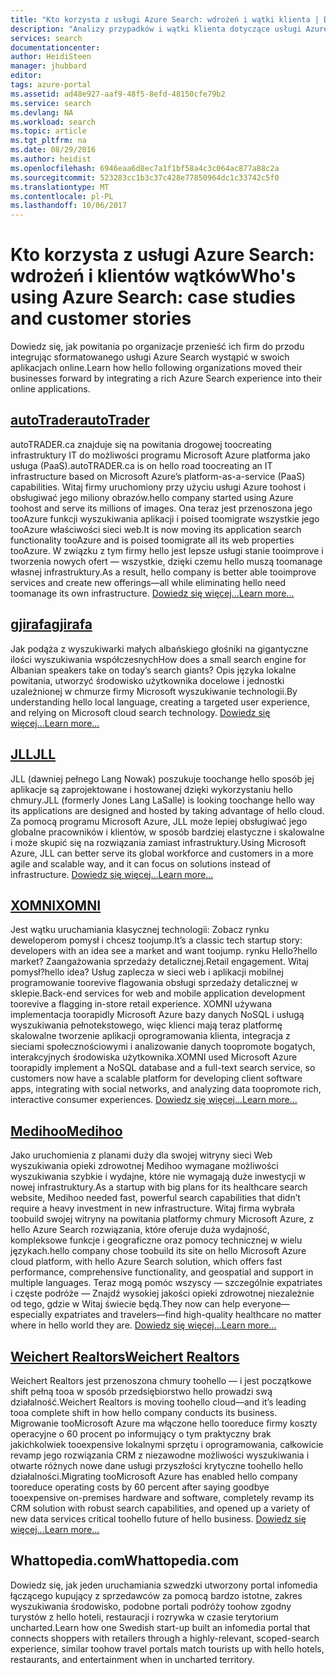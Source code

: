 ```yaml
---
title: "Kto korzysta z usługi Azure Search: wdrożeń i wątki klienta | Dokumentacja firmy Microsoft"
description: "Analizy przypadków i wątki klienta dotyczące usługi Azure Search, Usługa wyszukiwania w chmurze hostowanej w systemie Microsoft Azure."
services: search
documentationcenter: 
author: HeidiSteen
manager: jhubbard
editor: 
tags: azure-portal
ms.assetid: ad48e927-aaf9-48f5-8efd-48150cfe79b2
ms.service: search
ms.devlang: NA
ms.workload: search
ms.topic: article
ms.tgt_pltfrm: na
ms.date: 08/29/2016
ms.author: heidist
ms.openlocfilehash: 6946eaa6d8ec7a1f1bf58a4c3c064ac877a88c2a
ms.sourcegitcommit: 523283cc1b3c37c428e77850964dc1c33742c5f0
ms.translationtype: MT
ms.contentlocale: pl-PL
ms.lasthandoff: 10/06/2017
---
```

# <a name="whos-using-azure-search-case-studies-and-customer-stories"></a><span data-ttu-id="33877-103">Kto korzysta z usługi Azure Search: wdrożeń i klientów wątków</span><span class="sxs-lookup"><span data-stu-id="33877-103">Who's using Azure Search: case studies and customer stories</span></span>
<span data-ttu-id="33877-104">Dowiedz się, jak powitania po organizacje przenieść ich firm do przodu integrując sformatowanego usługi Azure Search wystąpić w swoich aplikacjach online.</span><span class="sxs-lookup"><span data-stu-id="33877-104">Learn how hello following organizations moved their businesses forward by integrating a rich Azure Search experience into their online applications.</span></span>

## <a name="autotraderhttpscustomersmicrosoftcompagescustomerstoryaspxrecid18596"></a>[<span data-ttu-id="33877-105">autoTrader</span><span class="sxs-lookup"><span data-stu-id="33877-105">autoTrader</span></span>](https://customers.microsoft.com/Pages/CustomerStory.aspx?recid=18596)
<span data-ttu-id="33877-106">autoTRADER.ca znajduje się na powitania drogowej toocreating infrastruktury IT do możliwości programu Microsoft Azure platforma jako usługa (PaaS).</span><span class="sxs-lookup"><span data-stu-id="33877-106">autoTRADER.ca is on hello road toocreating an IT infrastructure based on Microsoft Azure’s platform-as-a-service (PaaS) capabilities.</span></span> <span data-ttu-id="33877-107">Witaj firmy uruchomiony przy użyciu usługi Azure toohost i obsługiwać jego miliony obrazów.</span><span class="sxs-lookup"><span data-stu-id="33877-107">hello company started using Azure toohost and serve its millions of images.</span></span> <span data-ttu-id="33877-108">Ona teraz jest przenoszona jego tooAzure funkcji wyszukiwania aplikacji i poised toomigrate wszystkie jego tooAzure właściwości sieci web.</span><span class="sxs-lookup"><span data-stu-id="33877-108">It is now moving its application search functionality tooAzure and is poised toomigrate all its web properties tooAzure.</span></span> <span data-ttu-id="33877-109">W związku z tym firmy hello jest lepsze usługi stanie tooimprove i tworzenia nowych ofert — wszystkie, dzięki czemu hello muszą toomanage własnej infrastruktury.</span><span class="sxs-lookup"><span data-stu-id="33877-109">As a result, hello company is better able tooimprove services and create new offerings—all while eliminating hello need toomanage its own infrastructure.</span></span> [<span data-ttu-id="33877-110">Dowiedz się więcej...</span><span class="sxs-lookup"><span data-stu-id="33877-110">Learn more...</span></span>](https://customers.microsoft.com/Pages/CustomerStory.aspx?recid=18596)

## <a name="gjirafahttpscustomersmicrosoftcompagescustomerstoryaspxrecid18633"></a>[<span data-ttu-id="33877-111">gjirafa</span><span class="sxs-lookup"><span data-stu-id="33877-111">gjirafa</span></span>](https://customers.microsoft.com/Pages/CustomerStory.aspx?recid=18633)
<span data-ttu-id="33877-112">Jak podąża z wyszukiwarki małych albańskiego głośniki na gigantyczne ilości wyszukiwania współczesnych</span><span class="sxs-lookup"><span data-stu-id="33877-112">How does a small search engine for Albanian speakers take on today’s search giants?</span></span> <span data-ttu-id="33877-113">Opis języka lokalne powitania, utworzyć środowisko użytkownika docelowe i jednostki uzależnionej w chmurze firmy Microsoft wyszukiwanie technologii.</span><span class="sxs-lookup"><span data-stu-id="33877-113">By understanding hello local language, creating a targeted user experience, and relying on Microsoft cloud search technology.</span></span> [<span data-ttu-id="33877-114">Dowiedz się więcej...</span><span class="sxs-lookup"><span data-stu-id="33877-114">Learn more...</span></span>](https://customers.microsoft.com/Pages/CustomerStory.aspx?recid=18633)

## <a name="jllhttpscustomersmicrosoftcompagescustomerstoryaspxrecid18662"></a>[<span data-ttu-id="33877-115">JLL</span><span class="sxs-lookup"><span data-stu-id="33877-115">JLL</span></span>](https://customers.microsoft.com/Pages/CustomerStory.aspx?recid=18662)
<span data-ttu-id="33877-116">JLL (dawniej pełnego Lang Nowak) poszukuje toochange hello sposób jej aplikacje są zaprojektowane i hostowanej dzięki wykorzystaniu hello chmury.</span><span class="sxs-lookup"><span data-stu-id="33877-116">JLL (formerly Jones Lang LaSalle) is looking toochange hello way its applications are designed and hosted by taking advantage of hello cloud.</span></span> <span data-ttu-id="33877-117">Za pomocą programu Microsoft Azure, JLL może lepiej obsługiwać jego globalne pracowników i klientów, w sposób bardziej elastyczne i skalowalne i może skupić się na rozwiązania zamiast infrastruktury.</span><span class="sxs-lookup"><span data-stu-id="33877-117">Using Microsoft Azure, JLL can better serve its global workforce and customers in a more agile and scalable way, and it can focus on solutions instead of infrastructure.</span></span> [<span data-ttu-id="33877-118">Dowiedz się więcej...</span><span class="sxs-lookup"><span data-stu-id="33877-118">Learn more...</span></span>](https://customers.microsoft.com/Pages/CustomerStory.aspx?recid=18662)

## <a name="xomnihttpscustomersmicrosoftcompagescustomerstoryaspxrecid18667"></a>[<span data-ttu-id="33877-119">XOMNI</span><span class="sxs-lookup"><span data-stu-id="33877-119">XOMNI</span></span>](https://customers.microsoft.com/Pages/CustomerStory.aspx?recid=18667)
<span data-ttu-id="33877-120">Jest wątku uruchamiania klasycznej technologii: Zobacz rynku deweloperom pomysł i chcesz toojump.</span><span class="sxs-lookup"><span data-stu-id="33877-120">It’s a classic tech startup story: developers with an idea see a market and want toojump.</span></span> <span data-ttu-id="33877-121">rynku Hello?</span><span class="sxs-lookup"><span data-stu-id="33877-121">hello market?</span></span> <span data-ttu-id="33877-122">Zaangażowania sprzedaży detalicznej.</span><span class="sxs-lookup"><span data-stu-id="33877-122">Retail engagement.</span></span> <span data-ttu-id="33877-123">Witaj pomysł?</span><span class="sxs-lookup"><span data-stu-id="33877-123">hello idea?</span></span> <span data-ttu-id="33877-124">Usług zaplecza w sieci web i aplikacji mobilnej programowanie toorevive flagowania obsługi sprzedaży detalicznej w sklepie.</span><span class="sxs-lookup"><span data-stu-id="33877-124">Back-end services for web and mobile application development toorevive a flagging in-store retail experience.</span></span> <span data-ttu-id="33877-125">XOMNI używana implementacja toorapidly Microsoft Azure bazy danych NoSQL i usługą wyszukiwania pełnotekstowego, więc klienci mają teraz platformę skalowalne tworzenie aplikacji oprogramowania klienta, integracja z sieciami społecznościowymi i analizowanie danych toopromote bogatych, interakcyjnych środowiska użytkownika.</span><span class="sxs-lookup"><span data-stu-id="33877-125">XOMNI used Microsoft Azure toorapidly implement a NoSQL database and a full-text search service, so customers now have a scalable platform for developing client software apps, integrating with social networks, and analyzing data toopromote rich, interactive consumer experiences.</span></span> [<span data-ttu-id="33877-126">Dowiedz się więcej...</span><span class="sxs-lookup"><span data-stu-id="33877-126">Learn more...</span></span>](https://customers.microsoft.com/Pages/CustomerStory.aspx?recid=18667)

## <a name="medihoohttpscustomersmicrosoftcompagescustomerstoryaspxrecid19540"></a>[<span data-ttu-id="33877-127">Medihoo</span><span class="sxs-lookup"><span data-stu-id="33877-127">Medihoo</span></span>](https://customers.microsoft.com/Pages/CustomerStory.aspx?recid=19540)
<span data-ttu-id="33877-128">Jako uruchomienia z planami duży dla swojej witryny sieci Web wyszukiwania opieki zdrowotnej Medihoo wymagane możliwości wyszukiwania szybkie i wydajne, które nie wymagają duże inwestycji w nowej infrastruktury.</span><span class="sxs-lookup"><span data-stu-id="33877-128">As a startup with big plans for its healthcare search website, Medihoo needed fast, powerful search capabilities that didn’t require a heavy investment in new infrastructure.</span></span> <span data-ttu-id="33877-129">Witaj firma wybrała toobuild swojej witryny na powitania platformy chmury Microsoft Azure, z hello Azure Search rozwiązania, które oferuje duża wydajność, kompleksowe funkcje i geograficzne oraz pomocy technicznej w wielu językach.</span><span class="sxs-lookup"><span data-stu-id="33877-129">hello company chose toobuild its site on hello Microsoft Azure cloud platform, with hello Azure Search solution, which offers fast performance, comprehensive functionality, and geospatial and support in multiple languages.</span></span> <span data-ttu-id="33877-130">Teraz mogą pomóc wszyscy — szczególnie expatriates i częste podróże — Znajdź wysokiej jakości opieki zdrowotnej niezależnie od tego, gdzie w Witaj świecie będą.</span><span class="sxs-lookup"><span data-stu-id="33877-130">They now can help everyone—especially expatriates and travelers—find high-quality healthcare no matter where in hello world they are.</span></span> [<span data-ttu-id="33877-131">Dowiedz się więcej...</span><span class="sxs-lookup"><span data-stu-id="33877-131">Learn more...</span></span>](https://customers.microsoft.com/Pages/CustomerStory.aspx?recid=19540)

## <a name="weichert-realtorshttpscustomersmicrosoftcompagescustomerstoryaspxrecid21252"></a>[<span data-ttu-id="33877-132">Weichert Realtors</span><span class="sxs-lookup"><span data-stu-id="33877-132">Weichert Realtors</span></span>](https://customers.microsoft.com/Pages/CustomerStory.aspx?recid=21252)
<span data-ttu-id="33877-133">Weichert Realtors jest przenoszona chmury toohello — i jest początkowe shift pełną tooa w sposób przedsiębiorstwo hello prowadzi swą działalność.</span><span class="sxs-lookup"><span data-stu-id="33877-133">Weichert Realtors is moving toohello cloud—and it’s leading tooa complete shift in how hello company conducts its business.</span></span> <span data-ttu-id="33877-134">Migrowanie tooMicrosoft Azure ma włączone hello tooreduce firmy koszty operacyjne o 60 procent po informujący o tym praktyczny brak jakichkolwiek tooexpensive lokalnymi sprzętu i oprogramowania, całkowicie revamp jego rozwiązania CRM z niezawodne możliwości wyszukiwania i otwarte różnych nowe dane usługi przyszłości krytyczne toohello hello działalności.</span><span class="sxs-lookup"><span data-stu-id="33877-134">Migrating tooMicrosoft Azure has enabled hello company tooreduce operating costs by 60 percent after saying goodbye tooexpensive on-premises hardware and software, completely revamp its CRM solution with robust search capabilities, and opened up a variety of new data services critical toohello future of hello business.</span></span> [<span data-ttu-id="33877-135">Dowiedz się więcej...</span><span class="sxs-lookup"><span data-stu-id="33877-135">Learn more...</span></span>](https://customers.microsoft.com/Pages/CustomerStory.aspx?recid=21252)

## <a name="whattopediacom"></a><span data-ttu-id="33877-136">Whattopedia.com</span><span class="sxs-lookup"><span data-stu-id="33877-136">Whattopedia.com</span></span>
<span data-ttu-id="33877-137">Dowiedz się, jak jeden uruchamiania szwedzki utworzony portal infomedia łączącego kupujący z sprzedawców za pomocą bardzo istotne, zakres wyszukiwania środowisko, podobne portali podróży toohow zgodny turystów z hello hoteli, restauracji i rozrywka w czasie terytorium uncharted.</span><span class="sxs-lookup"><span data-stu-id="33877-137">Learn how one Swedish start-up built an infomedia portal that connects shoppers with retailers through a highly-relevant, scoped-search experience, similar toohow travel portals match tourists up with hello hotels, restaurants, and entertainment when in uncharted territory.</span></span>

<!--Image References -- here for future reference. Had too-->
[1]: ./media/search-case-studies/autotrader_m.png
[2]: ./media/search-case-studies/gjirafa_m.png
[3]: ./media/search-case-studies/JLL_m.png
[4]: ./media/search-case-studies/medihoo_m.png
[5]: ./media/search-case-studies/weichert_m.png
[xomni]: ./media/search-case-studies/xomni_m.png
